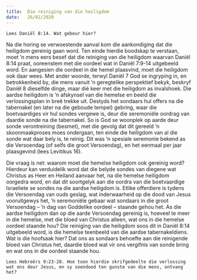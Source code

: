 ```yaml
---
title:  Die reiniging van die heiligdom
date:   26/02/2020
---
```


`Lees Daniël 8:14. Wat gebeur hier?` 

Na die horing se verwoestende aanval kom die aankondiging dat die heiligdom gereinig gaan word. Ten einde hierdie boodskap te verstaan, moet ’n mens eers besef dat die reiniging van die heiligdom waarvan Daniël 8:14 praat, ooreenstem met die oordeel wat in Daniël 7:9-14 uitgebeeld word. En aangesien die oordeel in die hemel plaasvind, moet die heiligdom ook daar wees. Met ander woorde, terwyl Daniël 7 God se ingryping in, en betrokkenheid by, die mens vanuit ’n geregtelike perspektief bekyk, beskryf Daniël 8 dieselfde dinge, maar dié keer met die heiligdom as invalshoek.  Die aardse heiligdom is ’n afskynsel van die hemelse en beeld die verlossingsplan in breë trekke uit. Destyds het sondaars hul offers na die tabernakel (en later na die geboude tempel) gebring, waar die boetvaardiges vir hul sondes vergewe is, deur die seremoniële oordrag van daardie sonde na die tabernakel. So is God se woonplek op aarde deur sonde verontreining (besmet), met die gevolg dat dit gereeld ’n skoonmaakproses moes ondergaan, ten einde die heiligdom van al die sonde wat daar bely is, te reinig. Dit was ’n spesiale seremonie bekend as die Versoendag (of selfs die groot Versoendag), en het eenmaal per jaar plaasgevind (lees Levitikus 16). 

Die vraag is net: waarom moet die hemelse heiligdom ook gereinig word? Hierdeur kan verduidelik word dat die belyde sondes van diegene wat Christus as Heer en Heiland aanvaar het, na die hemelse heiligdom oorgedra word, en dat dit soortgelyk aan die oordra van die boetvaardige Israeliete se sondes na die aardse heiligdom is. Etlike offerdiere is tydens die Versoendag van ouds geslag, wat inderwaarheid op die dood van Jesus vooruitgewys het, ’n seremoniële gebaar wat sondaars in die groot Versoendag – ’n dag van Goddelike oordeel – staande gehou het. As die aardse heiligdom dan op die aarde Versoendag gereinig is, hoeveel te meer in die hemelse, met die bloed van Christus alleen, wat ons in die hemelse oordeel staande hou? Die reiniging van die heiligdom soos dit in Daniël 8:14 uitgebeeld word, is die hemelse teenbeeld van die aardse tabernakeldiens. Wat is die hoofsaak hier? Dat ons as sondaars behoefte aan die reinigende bloed van Christus het, daardie bloed wat vir ons vergifnis van sonde bring en wat ons in die oordeel staande hou. 

`Lees Hebreërs 9:23-28. Hoe toon hierdie skrifgedeelte die verlossing wat ons deur Jesus, en sy soendood ten gunste van die mens, ontvang het?`